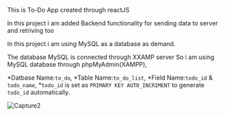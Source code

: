 This is To-Do App created through reactJS

In this project i am added Backend functionality for sending data to server and retriving too

In this project i am using MySQL as a database as demand.

The database MySQL is connected through XXAMP server So i am using MySQL database through phpMyAdmin(XAMPP),

  *Datbase Name:`to_do`,
  *Table Name:`to_do_list`,
  *Field Name:`todo_id` & `todo_name`,
  *`todo_id` is set as `PRIMARY KEY AUTO_INCRIMENT` to generate `todo_id` automatically. 
  
![Capture2](https://user-images.githubusercontent.com/72027864/213135263-632e6799-fd51-4f38-a898-aa00dc27dd22.PNG)
